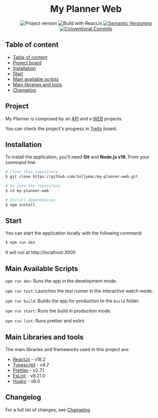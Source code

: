 <h1 align="center">
  My Planner Web
</h1>

<p align="center">
  <img alt="Project version" src="https://img.shields.io/github/package-json/v/Jullymac/my-planner-web">
    <img alt='Build with ReactJs' src="https://img.shields.io/badge/Build%20with-ReactJs-blue">
  <a href="https://semver.org/" target="_blank">
    <img alt='Semantic Versioning' src="https://img.shields.io/badge/%20%20%F0%9F%93%A6-semantic--versioning-e10079.svg">
  </a>
<a href="https://conventionalcommits.org" target="_blank">
    <img alt='Conventional Commits' src="https://img.shields.io/badge/Conventional%20Commits-1.0.0-%23FE5196?logo=conventionalcommits&logoColor=white">
  </a>
</p>

## Table of content

- [Table of content](#table-of-content)
- [Project board](#project)
- [Installation](#installation)
- [Start](#start)
- [Main available scripts](#main-available-scripts)
- [Main libraries and tools](#main-libraries-and-tools)
- [Changelog](#changelog)

## Project

My Planner is composed by an [API](https://github.com/Jullymac/my-planner-api) and a [WEB](https://github.com/Jullymac/my-planner-web) projects.

You can check the project's progress in [Trello](https://trello.com/b/TX2UdinO/my-planner) board.

## Installation

To install the application, you'll need **Git** and **Node.js v16**. From your command line:

```bash
# Clone this repository
$ git clone https://github.com/Jullymac/my-planner-web.git

# Go into the repository
$ cd my-planner-web

# Install dependencies
$ npm install
```

## Start

You can start the application locally with the following command:

```bash
$ npm run dev
```

It will run at http://localhost:3000

## Main Available Scripts

`npm run dev`:  Runs the app in the development mode.

`npm run test`:  Launches the test runner in the interactive watch mode.

`npm run build`:  Builds the app for production to the `build` folder.

`npm run start`:  Runs the build in production mode.

`npm run lint`:  Runs prettier and eslint.

## Main Libraries and tools

The main libraries and frameworks used in this project are:

- [ReactJs](https://reactjs.org) - v18.2
- [Typescript](https://www.typescriptlang.org) - v4.7
- [Prettier](https://prettier.io) - v2.7.1
- [EsLint](https://eslint.org) - v8.21.0
- [Husky](https://typicode.github.io/husky) - v8.0

## Changelog

For a full list of changes, see [Changelog](CHANGELOG.md)
